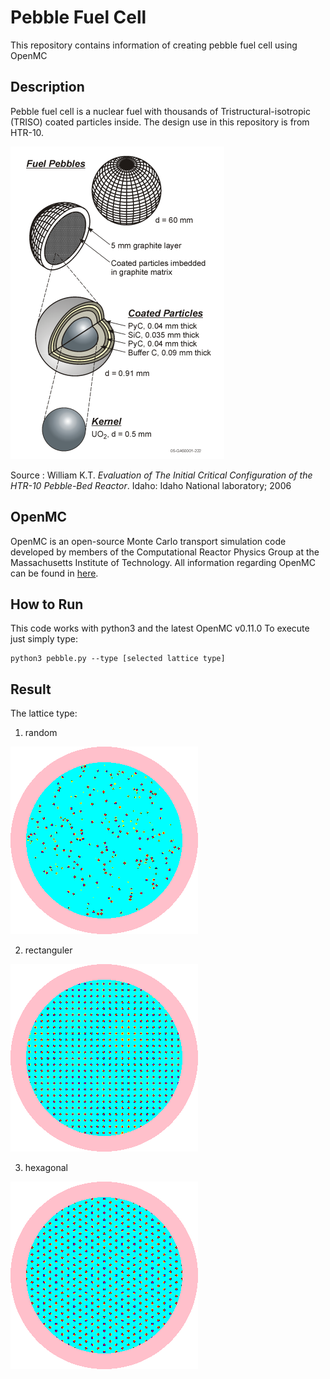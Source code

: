 # Pebble Fuel Cell
This repository contains information of creating pebble fuel cell using OpenMC

## Description
Pebble fuel cell is a nuclear fuel with thousands of Tristructural-isotropic (TRISO) coated particles inside. The design use in this repository is from HTR-10.

![Illustration of fuel pebble and TRISO coated particles](https://github.com/kristinazhang/pebble/blob/master/pebbledescription.png?raw=true)

Source : William K.T. *Evaluation of The Initial Critical Configuration of the HTR-10 Pebble-Bed Reactor*. Idaho: Idaho National laboratory; 2006


## OpenMC
OpenMC is an open-source Monte Carlo transport simulation code developed by members of the Computational Reactor Physics Group at the Massachusetts Institute of Technology.
All information regarding OpenMC can be found in [here](https://github.com/openmc-dev/openmc/tree/7a4c5b47342b175b3f113c6a6e28db10e0bc8ae7).

## How to Run
This code works with python3 and the latest OpenMC v0.11.0
To execute just simply type:
```
python3 pebble.py --type [selected lattice type]
```

## Result
The lattice type:

  1. random
  
![Random](https://github.com/kristinazhang/pebble/blob/master/PEBBLE_xy_random.png?raw=true)
  
  2. rectanguler
  
![Rectanguler](https://github.com/kristinazhang/pebble/blob/master/PEBBLE_xy_rectanguler.png?raw=true)

  3. hexagonal
  
![Hexagonal](https://github.com/kristinazhang/pebble/blob/master/PEBBLE_xy_hexagonal.png?raw=true)
